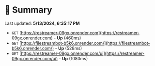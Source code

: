 # 📖 Summary
Last updated: **5/13/2024, 6:35:17 PM**

- `GET` [https://restreamer-09gx.onrender.com](https://restreamer-09gx.onrender.com) - **Up** (460ms)
- `GET` [https://filestreambot-b5k6.onrender.com/](https://filestreambot-b5k6.onrender.com/) - **Up** (528ms)
- `GET` [https://restreamer-09gx.onrender.com/ui](https://restreamer-09gx.onrender.com/ui) - **Up** (1080ms)
